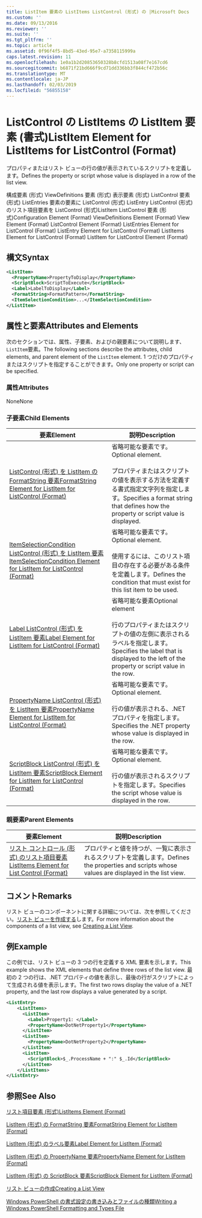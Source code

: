 ```yaml
---
title: ListItem 要素の ListItems ListControl (形式) の |Microsoft Docs
ms.custom: ''
ms.date: 09/13/2016
ms.reviewer: ''
ms.suite: ''
ms.tgt_pltfrm: ''
ms.topic: article
ms.assetid: 0f96f4f5-8bd5-43ed-95e7-a7358115999a
caps.latest.revision: 11
ms.openlocfilehash: 1e0a1b2d20853650328b8cfd1513a08f7e167cd6
ms.sourcegitcommit: b6871f21bd666f9cd71dd336bb3f844cf472b56c
ms.translationtype: MT
ms.contentlocale: ja-JP
ms.lasthandoff: 02/03/2019
ms.locfileid: "56855158"
---
```

# <a name="listitem-element-for-listitems-for-listcontrol-format"></a><span data-ttu-id="48357-102">ListControl の ListItems の ListItem 要素 (書式)</span><span class="sxs-lookup"><span data-stu-id="48357-102">ListItem Element for ListItems for ListControl (Format)</span></span>

<span data-ttu-id="48357-103">プロパティまたはリスト ビューの行の値が表示されているスクリプトを定義します。</span><span class="sxs-lookup"><span data-stu-id="48357-103">Defines the property or script whose value is displayed in a row of the list view.</span></span>

<span data-ttu-id="48357-104">構成要素 (形式) ViewDefinitions 要素 (形式) 表示要素 (形式) ListControl 要素 (形式) ListEntries 要素の要素に ListControl (形式) ListEntry ListControl (形式) のリスト項目要素を ListControl (形式)ListItem ListControl 要素 (形式)</span><span class="sxs-lookup"><span data-stu-id="48357-104">Configuration Element (Format) ViewDefinitions Element (Format) View Element (Format) ListControl Element (Format) ListEntries Element for ListControl (Format) ListEntry Element for ListControl (Format) ListItems Element for ListControl (Format) ListItem for ListControl Element (Format)</span></span>

## <a name="syntax"></a><span data-ttu-id="48357-105">構文</span><span class="sxs-lookup"><span data-stu-id="48357-105">Syntax</span></span>

```xml
<ListItem>
  <PropertyName>PropertyToDisplay</PropertyName>
  <ScriptBlock>ScriptToExecute</ScriptBlock>
  <Label>LabelToDisplay</Label>
  <FormatString>FormatPattern</FormatString>
  <ItemSelectionCondition>...</ItemSelectionCondition>
</ListItem>
```

## <a name="attributes-and-elements"></a><span data-ttu-id="48357-106">属性と要素</span><span class="sxs-lookup"><span data-stu-id="48357-106">Attributes and Elements</span></span>

<span data-ttu-id="48357-107">次のセクションでは、属性、子要素、およびの親要素について説明します、`ListItem`要素。</span><span class="sxs-lookup"><span data-stu-id="48357-107">The following sections describe the attributes, child elements, and parent element of the `ListItem` element.</span></span> <span data-ttu-id="48357-108">1 つだけのプロパティまたはスクリプトを指定することができます。</span><span class="sxs-lookup"><span data-stu-id="48357-108">Only one property or script can be specified.</span></span>

### <a name="attributes"></a><span data-ttu-id="48357-109">属性</span><span class="sxs-lookup"><span data-stu-id="48357-109">Attributes</span></span>

<span data-ttu-id="48357-110">None</span><span class="sxs-lookup"><span data-stu-id="48357-110">None</span></span>

### <a name="child-elements"></a><span data-ttu-id="48357-111">子要素</span><span class="sxs-lookup"><span data-stu-id="48357-111">Child Elements</span></span>

|<span data-ttu-id="48357-112">要素</span><span class="sxs-lookup"><span data-stu-id="48357-112">Element</span></span>|<span data-ttu-id="48357-113">説明</span><span class="sxs-lookup"><span data-stu-id="48357-113">Description</span></span>|
|-------------|-----------------|
|[<span data-ttu-id="48357-114">ListControl (形式) を ListItem の FormatString 要素</span><span class="sxs-lookup"><span data-stu-id="48357-114">FormatString Element for ListItem for ListControl (Format)</span></span>](./formatstring-element-for-listitem-for-listcontrol-format.md)|<span data-ttu-id="48357-115">省略可能な要素です。</span><span class="sxs-lookup"><span data-stu-id="48357-115">Optional element.</span></span><br /><br /> <span data-ttu-id="48357-116">プロパティまたはスクリプトの値を表示する方法を定義する書式指定文字列を指定します。</span><span class="sxs-lookup"><span data-stu-id="48357-116">Specifies a format string that defines how the property or script value is displayed.</span></span>|
|[<span data-ttu-id="48357-117">ItemSelectionCondition ListControl (形式) を ListItem 要素</span><span class="sxs-lookup"><span data-stu-id="48357-117">ItemSelectionCondition Element for ListItem for ListControl (Format)</span></span>](./itemselectioncondition-element-for-listitem-for-listcontrol-format.md)|<span data-ttu-id="48357-118">省略可能な要素です。</span><span class="sxs-lookup"><span data-stu-id="48357-118">Optional element.</span></span><br /><br /> <span data-ttu-id="48357-119">使用するには、このリスト項目の存在する必要がある条件を定義します。</span><span class="sxs-lookup"><span data-stu-id="48357-119">Defines the condition that must exist for this list item to be used.</span></span>|
|[<span data-ttu-id="48357-120">Label ListControl (形式) を ListItem 要素</span><span class="sxs-lookup"><span data-stu-id="48357-120">Label Element for ListItem for ListControl (Format)</span></span>](./label-element-for-listitem-for-listcontrol-format.md)|<span data-ttu-id="48357-121">省略可能な要素</span><span class="sxs-lookup"><span data-stu-id="48357-121">Optional element</span></span><br /><br /> <span data-ttu-id="48357-122">行のプロパティまたはスクリプトの値の左側に表示されるラベルを指定します。</span><span class="sxs-lookup"><span data-stu-id="48357-122">Specifies the label that is displayed to the left of the property or script value in the row.</span></span>|
|[<span data-ttu-id="48357-123">PropertyName ListControl (形式) を ListItem 要素</span><span class="sxs-lookup"><span data-stu-id="48357-123">PropertyName Element for ListItem for ListControl (Format)</span></span>](./propertyname-element-for-listitem-for-listcontrol-format.md)|<span data-ttu-id="48357-124">省略可能な要素です。</span><span class="sxs-lookup"><span data-stu-id="48357-124">Optional element.</span></span><br /><br /> <span data-ttu-id="48357-125">行の値が表示される、.NET プロパティを指定します。</span><span class="sxs-lookup"><span data-stu-id="48357-125">Specifies the .NET property whose value is displayed in the row.</span></span>|
|[<span data-ttu-id="48357-126">ScriptBlock ListControl (形式) を ListItem 要素</span><span class="sxs-lookup"><span data-stu-id="48357-126">ScriptBlock Element for ListItem for ListControl (Format)</span></span>](./scriptblock-element-for-listitem-for-listcontrol-format.md)|<span data-ttu-id="48357-127">省略可能な要素です。</span><span class="sxs-lookup"><span data-stu-id="48357-127">Optional element.</span></span><br /><br /> <span data-ttu-id="48357-128">行の値が表示されるスクリプトを指定します。</span><span class="sxs-lookup"><span data-stu-id="48357-128">Specifies the script whose value is displayed in the row.</span></span>|

### <a name="parent-elements"></a><span data-ttu-id="48357-129">親要素</span><span class="sxs-lookup"><span data-stu-id="48357-129">Parent Elements</span></span>

|<span data-ttu-id="48357-130">要素</span><span class="sxs-lookup"><span data-stu-id="48357-130">Element</span></span>|<span data-ttu-id="48357-131">説明</span><span class="sxs-lookup"><span data-stu-id="48357-131">Description</span></span>|
|-------------|-----------------|
|[<span data-ttu-id="48357-132">リスト コントロール (形式) のリスト項目要素</span><span class="sxs-lookup"><span data-stu-id="48357-132">ListItems Element for List Control (Format)</span></span>](./listitems-element-for-listentry-for-listcontrol-format.md)|<span data-ttu-id="48357-133">プロパティと値を持つが、一覧に表示されるスクリプトを定義します。</span><span class="sxs-lookup"><span data-stu-id="48357-133">Defines the properties and scripts whose values are displayed in the list view.</span></span>|

## <a name="remarks"></a><span data-ttu-id="48357-134">コメント</span><span class="sxs-lookup"><span data-stu-id="48357-134">Remarks</span></span>

<span data-ttu-id="48357-135">リスト ビューのコンポーネントに関する詳細については、次を参照してください。[リスト ビューを作成する](./creating-a-list-view.md)します。</span><span class="sxs-lookup"><span data-stu-id="48357-135">For more information about the components of a list view, see [Creating a List View](./creating-a-list-view.md).</span></span>

## <a name="example"></a><span data-ttu-id="48357-136">例</span><span class="sxs-lookup"><span data-stu-id="48357-136">Example</span></span>

<span data-ttu-id="48357-137">この例では、リスト ビューの 3 つの行を定義する XML 要素を示します。</span><span class="sxs-lookup"><span data-stu-id="48357-137">This example shows the XML elements that define three rows of the list view.</span></span> <span data-ttu-id="48357-138">最初の 2 つの行は、.NET プロパティの値を表示し、最後の行がスクリプトによって生成される値を表示します。</span><span class="sxs-lookup"><span data-stu-id="48357-138">The first two rows display the value of a .NET property, and the last row displays a value generated by a script.</span></span>

```xml
<ListEntry>
    <ListItems>
      <ListItem>
        <Label>Property1: </Label>
        <PropertyName>DotNetProperty1</PropertyName>
      </ListItem>
      <ListItem>
        <PropertyName>DotNetProperty2</PropertyName>
      </ListItem>
      <ListItem>
        <ScriptBlock>$_.ProcessName + ":" $_.Id</ScriptBlock>
      </ListItem>
    </ListItems>
</ListEntry>

```

## <a name="see-also"></a><span data-ttu-id="48357-139">参照</span><span class="sxs-lookup"><span data-stu-id="48357-139">See Also</span></span>

[<span data-ttu-id="48357-140">リスト項目要素 (形式)</span><span class="sxs-lookup"><span data-stu-id="48357-140">ListItems Element (Format)</span></span>](./listitems-element-for-listentry-for-listcontrol-format.md)

[<span data-ttu-id="48357-141">ListItem (形式) の FormatString 要素</span><span class="sxs-lookup"><span data-stu-id="48357-141">FormatString Element for ListItem (Format)</span></span>](./formatstring-element-for-listitem-for-listcontrol-format.md)

[<span data-ttu-id="48357-142">ListItem (形式) のラベル要素</span><span class="sxs-lookup"><span data-stu-id="48357-142">Label Element for ListItem (Format)</span></span>](./label-element-for-listitem-for-listcontrol-format.md)

[<span data-ttu-id="48357-143">ListItem (形式) の PropertyName 要素</span><span class="sxs-lookup"><span data-stu-id="48357-143">PropertyName Element for ListItem (Format)</span></span>](./propertyname-element-for-listitem-for-listcontrol-format.md)

[<span data-ttu-id="48357-144">ListItem (形式) の ScriptBlock 要素</span><span class="sxs-lookup"><span data-stu-id="48357-144">ScriptBlock Element for ListItem (Format)</span></span>](./scriptblock-element-for-listitem-for-listcontrol-format.md)

[<span data-ttu-id="48357-145">リスト ビューの作成</span><span class="sxs-lookup"><span data-stu-id="48357-145">Creating a List View</span></span>](./creating-a-list-view.md)

[<span data-ttu-id="48357-146">Windows PowerShell の書式設定の書き込みとファイルの種類</span><span class="sxs-lookup"><span data-stu-id="48357-146">Writing a Windows PowerShell Formatting and Types File</span></span>](./writing-a-powershell-formatting-file.md)

